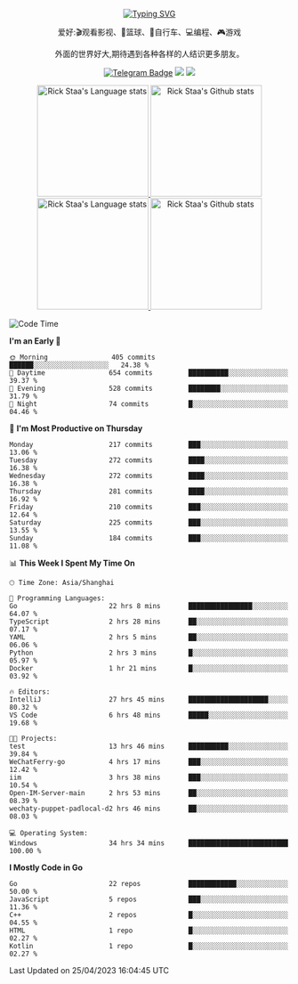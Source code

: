 <div align="center"> 

[![Typing SVG](https://readme-typing-svg.herokuapp.com?size=25&duration=2500&color=eeeeee&vCenter=true&width=200&height=40&lines=Hi+there+%F0%9F%91%8B%F0%9F%8F%BB;I'm+DanBai)](https://git.io/typing-svg)

爱好:🎬观看影视、🏀篮球、🚴自行车、💻编程、🎮游戏

外面的世界好大,期待遇到各种各样的人结识更多朋友。

[![Telegram Badge](https://img.shields.io/badge/-Telegram-blue?style=flat&logo=Telegram&logoColor=white)](https://t.me/danbai9420) 
[![](https://img.shields.io/badge/-Blog-brightgreen?style=flat&logo=Blogger&logoColor=white)](https://p00q.cn)
[![](https://img.shields.io/badge/-Email-red?style=flat&logo=Mail.Ru&logoColor=white)](mailto:danbai@88.com)
</div>

<!-- Light Mode -->
<div align="center"> 
<a href="https://github.com/anuraghazra/github-readme-stats#gh-light-mode-only">
<img height=200 src="https://github-readme-stats-git-master-rstaa-rickstaa.vercel.app/api/top-langs/?username=danbai225&layout=compact&langs_count=10&hide_border=1&role=OWNER,COLLABORATOR#gh-light-mode-only" alt="Rick Staa's Language stats" />
</a>
<a href="https://github.com/anuraghazra/github-readme-stats#gh-light-mode-only">
<img height=200 src="https://github-readme-stats-git-master-rstaa-rickstaa.vercel.app/api?username=danbai225&show_icons=true&count_private=true&line_height=28&hide_border=1&include_all_commits=true&card_width=450&role=OWNER,COLLABORATOR&exclude_repo=github-readme-stats#gh-light-mode-only" alt="Rick Staa's Github stats" />
</a>
</div>

<!-- Dark Mode -->
<div align="center"> 
<a href="https://github.com/anuraghazra/github-readme-stats#gh-dark-mode-only">
<img height=200 src="https://github-readme-stats-git-master-rstaa-rickstaa.vercel.app/api/top-langs/?username=danbai225&layout=compact&langs_count=10&hide_border=1&role=OWNER,COLLABORATOR&theme=github_dark#gh-dark-mode-only" alt="Rick Staa's Language stats" />
</a>
<a href="https://github.com/anuraghazra/github-readme-stats#gh-dark-mode-only">
<img height=200 src="https://github-readme-stats-git-master-rstaa-rickstaa.vercel.app/api?username=danbai225&show_icons=true&count_private=true&line_height=28&hide_border=1&include_all_commits=true&card_width=450&role=OWNER,COLLABORATOR&exclude_repo=github-readme-stats&theme=github_dark#gh-dark-mode-only" alt="Rick Staa's Github stats" />
</a>
</div>

<!--START_SECTION:waka-->
![Code Time](http://img.shields.io/badge/Code%20Time-198%20hrs%2012%20mins-blue)

**I'm an Early 🐤** 

```text
🌞 Morning                405 commits         ██████░░░░░░░░░░░░░░░░░░░   24.38 % 
🌆 Daytime                654 commits         ██████████░░░░░░░░░░░░░░░   39.37 % 
🌃 Evening                528 commits         ████████░░░░░░░░░░░░░░░░░   31.79 % 
🌙 Night                  74 commits          █░░░░░░░░░░░░░░░░░░░░░░░░   04.46 % 
```
📅 **I'm Most Productive on Thursday** 

```text
Monday                   217 commits         ███░░░░░░░░░░░░░░░░░░░░░░   13.06 % 
Tuesday                  272 commits         ████░░░░░░░░░░░░░░░░░░░░░   16.38 % 
Wednesday                272 commits         ████░░░░░░░░░░░░░░░░░░░░░   16.38 % 
Thursday                 281 commits         ████░░░░░░░░░░░░░░░░░░░░░   16.92 % 
Friday                   210 commits         ███░░░░░░░░░░░░░░░░░░░░░░   12.64 % 
Saturday                 225 commits         ███░░░░░░░░░░░░░░░░░░░░░░   13.55 % 
Sunday                   184 commits         ███░░░░░░░░░░░░░░░░░░░░░░   11.08 % 
```


📊 **This Week I Spent My Time On** 

```text
🕑︎ Time Zone: Asia/Shanghai

💬 Programming Languages: 
Go                       22 hrs 8 mins       ████████████████░░░░░░░░░   64.07 % 
TypeScript               2 hrs 28 mins       ██░░░░░░░░░░░░░░░░░░░░░░░   07.17 % 
YAML                     2 hrs 5 mins        ██░░░░░░░░░░░░░░░░░░░░░░░   06.06 % 
Python                   2 hrs 3 mins        █░░░░░░░░░░░░░░░░░░░░░░░░   05.97 % 
Docker                   1 hr 21 mins        █░░░░░░░░░░░░░░░░░░░░░░░░   03.92 % 

🔥 Editors: 
IntelliJ                 27 hrs 45 mins      ████████████████████░░░░░   80.32 % 
VS Code                  6 hrs 48 mins       █████░░░░░░░░░░░░░░░░░░░░   19.68 % 

🐱‍💻 Projects: 
test                     13 hrs 46 mins      ██████████░░░░░░░░░░░░░░░   39.84 % 
WeChatFerry-go           4 hrs 17 mins       ███░░░░░░░░░░░░░░░░░░░░░░   12.42 % 
iim                      3 hrs 38 mins       ███░░░░░░░░░░░░░░░░░░░░░░   10.54 % 
Open-IM-Server-main      2 hrs 53 mins       ██░░░░░░░░░░░░░░░░░░░░░░░   08.39 % 
wechaty-puppet-padlocal-d2 hrs 46 mins       ██░░░░░░░░░░░░░░░░░░░░░░░   08.03 % 

💻 Operating System: 
Windows                  34 hrs 34 mins      █████████████████████████   100.00 % 
```

**I Mostly Code in Go** 

```text
Go                       22 repos            ████████████░░░░░░░░░░░░░   50.00 % 
JavaScript               5 repos             ███░░░░░░░░░░░░░░░░░░░░░░   11.36 % 
C++                      2 repos             █░░░░░░░░░░░░░░░░░░░░░░░░   04.55 % 
HTML                     1 repo              █░░░░░░░░░░░░░░░░░░░░░░░░   02.27 % 
Kotlin                   1 repo              █░░░░░░░░░░░░░░░░░░░░░░░░   02.27 % 
```




 Last Updated on 25/04/2023 16:04:45 UTC
<!--END_SECTION:waka-->
